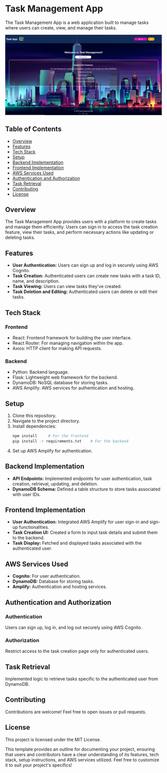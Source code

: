 # Task Management App

The Task Management App is a web application built to manage tasks where users can create, view, and manage their tasks.

![Task Management Web App](/frontend/my-task-app/public/images/TaskMg.png)

## Table of Contents

- [Overview](#overview)
- [Features](#features)
- [Tech Stack](#tech-stack)
- [Setup](#setup)
- [Backend Implementation](#backend-implementation)
- [Frontend Implementation](#frontend-implementation)
- [AWS Services Used](#aws-services-used)
- [Authentication and Authorization](#authentication-and-authorization)
- [Task Retrieval](#task-retrieval)
- [Contributing](#contributing)
- [License](#license)

## Overview

The Task Management App provides users with a platform to create tasks and manage them efficiently. Users can sign in to access the task creation feature, view their tasks, and perform necessary actions like updating or deleting tasks.

## Features

- **User Authentication:** Users can sign up and log in securely using AWS Cognito.
- **Task Creation:** Authenticated users can create new tasks with a task ID, name, and description.
- **Task Viewing:** Users can view tasks they've created.
- **Task Deletion and Editing:** Authenticated users can delete or edit their tasks.

## Tech Stack

### Frontend

- React: Frontend framework for building the user interface.
- React Router: For managing navigation within the app.
- Axios: HTTP client for making API requests.

### Backend

- Python: Backend language.
- Flask: Lightweight web framework for the backend.
- DynamoDB: NoSQL database for storing tasks.
- AWS Amplify: AWS services for authentication and hosting.

## Setup

1. Clone this repository.
2. Navigate to the project directory.
3. Install dependencies:
   ```bash
   npm install     # For the frontend
   pip install -r requirements.txt    # For the backend
   ```
4. Set up AWS Amplify for authentication.

## Backend Implementation

- **API Endpoints:** Implemented endpoints for user authentication, task creation, retrieval, updating, and deletion.
- **DynamoDB Schema:** Defined a table structure to store tasks associated with user IDs.

## Frontend Implementation

- **User Authentication:** Integrated AWS Amplify for user sign-in and sign-up functionalities.
- **Task Creation UI:** Created a form to input task details and submit them to the backend.
- **Task Display:** Fetched and displayed tasks associated with the authenticated user.

## AWS Services Used

- **Cognito:** For user authentication.
- **DynamoDB:** Database for storing tasks.
- **Amplify:** Authentication and hosting services.

## Authentication and Authorization

### Authentication

Users can sign up, log in, and log out securely using AWS Cognito.

### Authorization

Restrict access to the task creation page only for authenticated users.

## Task Retrieval

Implemented logic to retrieve tasks specific to the authenticated user from DynamoDB.

## Contributing

Contributions are welcome! Feel free to open issues or pull requests.

## License

This project is licensed under the MIT License.

This template provides an outline for documenting your project, ensuring that users and contributors have a clear understanding of its features, tech stack, setup instructions, and AWS services utilized. Feel free to customize it to suit your project's specifics!
